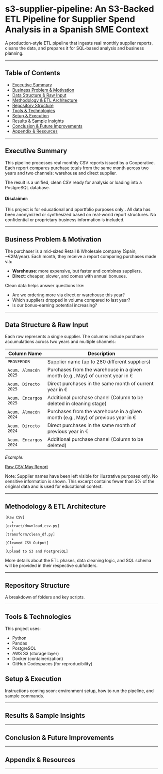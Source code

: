 # s3-supplier-pipeline: An S3-Backed ETL Pipeline for Supplier Spend Analysis in a Spanish SME Context

A production-style ETL pipeline that ingests real monthly supplier reports, cleans the data, and prepares it for SQL-based analysis and business planning.

---

## Table of Contents
- [Executive Summary](#executive-summary)
- [Business Problem & Motivation](#business-problem--motivation)
- [Data Structure & Raw Input](#data-structure--raw-input)
- [Methodology & ETL Architecture](#methodology--etl-architecture)
- [Repository Structure](#repository-structure)
- [Tools & Technologies](#tools--technologies)
- [Setup & Execution](#setup--execution)
- [Results & Sample Insights](#results--sample-insights)
- [Conclusion & Future Improvements](#conclusion--future-improvements)
- [Appendix & Resources](#appendix--resources)

---

## Executive Summary

This pipeline processes real monthly CSV reports issued by a Cooperative. Each report compares purchase totals from the same month across two years and two channels: warehouse and direct supplier.

The result is a unified, clean CSV ready for analysis or loading into a PostgreSQL database.

#### Disclaimer:

This project is for educational and pportfolio purposes only . All data has been anonymized or synthesized based on real-world report structures. No confidential or proprietary business information is included.

---

## Business Problem & Motivation

The purchaser is a mid-sized Retail & Wholesale company (Spain, ~€2M/year). Each month, they receive a report comparing purchases made via:

- **Warehouse**: more expensive, but faster and combines suppliers.
- **Direct**: cheaper, slower, and comes with annual bonuses.

Clean data helps answer questions like:
- Are we ordering more via direct or warehouse this year?
- Which suppliers dropped in volume compared to last year?
- Is our bonus-earning potential increasing?

---

## Data Structure & Raw Input

Each row represents a single supplier. The columns include purchase accumulations across two years and multiple channels:

| Column Name              | Description                                                                     |
|--------------------------|---------------------------------------------------------------------------------|
| `PROVEEDOR`              | Supplier name (up to 280 different suppliers)                                   |
| `Acum. Almacén 2025`     | Purchases from the warehouse in a given month (e.g., May) of current year in €  |
| `Acum. Directo 2025`     | Direct purchases in the same month of current year in €                         |
| `Acum. Encargos 2025`    | Additional purchase chanel (Column to be deleted in cleaning stage)             |
| `Acum. Almacén 2024`     | Purchases from the warehouse in a given month (e.g., May) of previous year in € |
| `Acum. Directo 2024`     | Direct purchases in the same month of previous year in €                        |
| `Acum. Encargos 2024`    | Additional purchase chanel (Column to be deleted)                               |

*Example:*

[Raw CSV May Report](images/raw_report.png)

Note: Supplier names have been left visible for illustrative purposes only. No sensitive information is shown. This excerpt contains fewer than 5% of the original data and is used for educational context.

---

## Methodology & ETL Architecture

```
[Raw CSV]
   ↓
[extract/download_csv.py]
   ↓
[transform/clean_df.py]
   ↓
[Cleaned CSV Output]
   ↓
[Upload to S3 and PostgreSQL]
```

More details about the ETL phases, data cleaning logic, and SQL schema will be provided in their respective subfolders.

---

## Repository Structure

A breakdown of folders and key scripts.

---

## Tools & Technologies

This project uses:
- Python 
- Pandas
- PostgreSQL 
- AWS S3 (storage layer)
- Docker (containerization)
- GitHub Codespaces (for reproducibility)

## Setup & Execution

Instructions coming soon: environment setup, how to run the pipeline, and sample commands.

---

## Results & Sample Insights

---

## Conclusion & Future Improvements

---

## Appendix & Resources

---